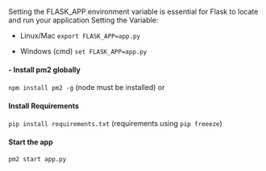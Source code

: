 
Setting the FLASK_APP environment variable is essential for Flask to locate and run your application
Setting the Variable:


- Linux/Mac
```export FLASK_APP=app.py```

- Windows (cmd)
```set FLASK_APP=app.py```


#### - Install pm2 globally
```npm install pm2 -g``` (node must be installed)
or

#### Install Requirements
```pip install requirements.txt``` (requirements using ```pip freeeze```)


#### Start the app
```pm2 start app.py```
